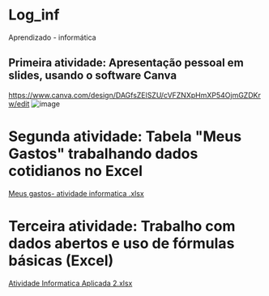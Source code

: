 # Log_inf
Aprendizado - informática 

## Primeira atividade: Apresentação pessoal em slides, usando o software Canva
https://www.canva.com/design/DAGfsZElSZU/cVFZNXpHmXP54OjmGZDKrw/edit
![image](https://github.com/user-attachments/assets/d1b9aacb-a817-4228-98f1-e289a1f37098)

# Segunda atividade: Tabela "Meus Gastos" trabalhando dados cotidianos no Excel
[Meus gastos- atividade informatica .xlsx](https://github.com/user-attachments/files/19398602/Meus.gastos-.atividade.informatica.xlsx)

# Terceira atividade: Trabalho com dados abertos e uso de fórmulas básicas (Excel)
[Atividade Informatica Aplicada 2.xlsx](https://github.com/user-attachments/files/19452220/Atividade.Informatica.Aplicada.2.xlsx)

